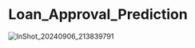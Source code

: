# Loan_Approval_Prediction
![InShot_20240906_213839791](https://github.com/user-attachments/assets/8c570f22-a9cd-4067-b3ce-975cff8947f9)
